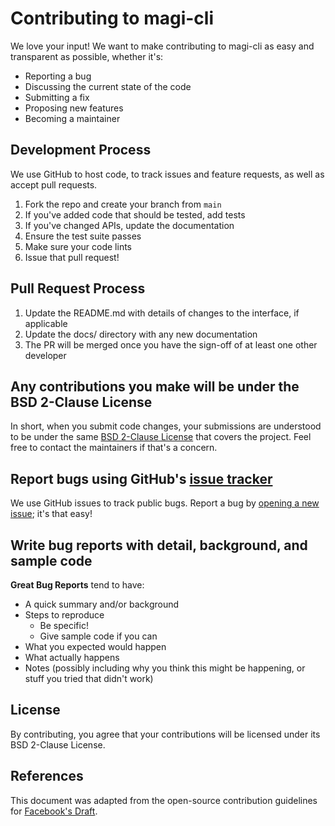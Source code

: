 # Contributing to magi-cli

We love your input! We want to make contributing to magi-cli as easy and transparent as possible, whether it's:

- Reporting a bug
- Discussing the current state of the code
- Submitting a fix
- Proposing new features
- Becoming a maintainer

## Development Process

We use GitHub to host code, to track issues and feature requests, as well as accept pull requests.

1. Fork the repo and create your branch from `main`
2. If you've added code that should be tested, add tests
3. If you've changed APIs, update the documentation
4. Ensure the test suite passes
5. Make sure your code lints
6. Issue that pull request!

## Pull Request Process

1. Update the README.md with details of changes to the interface, if applicable
2. Update the docs/ directory with any new documentation
3. The PR will be merged once you have the sign-off of at least one other developer

## Any contributions you make will be under the BSD 2-Clause License

In short, when you submit code changes, your submissions are understood to be under the same [BSD 2-Clause License](LICENSE) that covers the project. Feel free to contact the maintainers if that's a concern.

## Report bugs using GitHub's [issue tracker](https://github.com/yourusername/magi-cli/issues)

We use GitHub issues to track public bugs. Report a bug by [opening a new issue](https://github.com/yourusername/magi-cli/issues/new); it's that easy!

## Write bug reports with detail, background, and sample code

**Great Bug Reports** tend to have:

- A quick summary and/or background
- Steps to reproduce
  - Be specific!
  - Give sample code if you can
- What you expected would happen
- What actually happens
- Notes (possibly including why you think this might be happening, or stuff you tried that didn't work)

## License

By contributing, you agree that your contributions will be licensed under its BSD 2-Clause License.

## References

This document was adapted from the open-source contribution guidelines for [Facebook's Draft](https://github.com/facebook/draft-js/blob/master/CONTRIBUTING.md).
